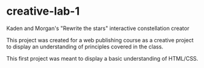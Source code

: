 # creative-lab-1
Kaden and Morgan's "Rewrite the stars" interactive constellation creator

This project was created for a web publishing course as a creative project to 
display an understanding of principles covered in the class.

This first project was meant to display a basic understanding of HTML/CSS.
